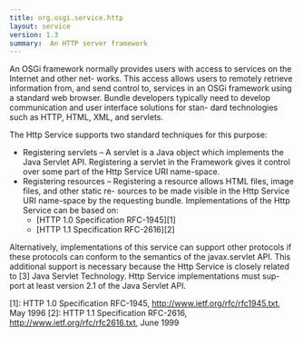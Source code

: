```yaml
---
title: org.osgi.service.http
layout: service
version: 1.3
summary:  An HTTP server framework
---
```


An OSGi framework normally provides users with access to services on the Internet and other net- works. This access allows users to remotely retrieve information from, and send control to, services in an OSGi framework using a standard web browser.
Bundle developers typically need to develop communication and user interface solutions for stan- dard technologies such as HTTP, HTML, XML, and servlets.

The Http Service supports two standard techniques for this purpose:

* Registering servlets – A servlet is a Java object which implements the Java Servlet API. Registering a servlet in the Framework gives it control over some part of the Http Service URI name-space.
* Registering resources – Registering a resource allows HTML files, image files, and other static re- sources to be made visible in the Http Service URI name-space by the requesting bundle.
Implementations of the Http Service can be based on:
  * [HTTP 1.0 Specification RFC-1945][1] 
  * [HTTP 1.1 Specification RFC-2616][2] 

Alternatively, implementations of this service can support other protocols if these protocols can conform to the semantics of the javax.servlet API. This additional support is necessary because the Http Service is closely related to [3] Java Servlet Technology. Http Service implementations must sup- port at least version 2.1 of the Java Servlet API.

[1]: HTTP 1.0 Specification RFC-1945, http://www.ietf.org/rfc/rfc1945.txt, May 1996
[2]: HTTP 1.1 Specification RFC-2616, http://www.ietf.org/rfc/rfc2616.txt, June 1999